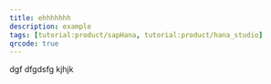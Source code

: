 ```yaml
---
title: ehhhhhhh
description: example
tags: [tutorial:product/sapHana, tutorial:product/hana_studio]
qrcode: true
---
```

dgf
dfgdsfg
kjhjk
